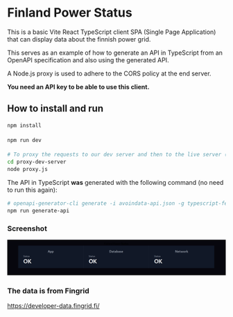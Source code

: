 # Finland Power Status

This is a basic Vite React TypeScript client SPA (Single Page Application) that can display data about the finnish power grid.

This serves as an example of how to generate an API in TypeScript from an OpenAPI specification and also using the generated API.

A Node.js proxy is used to adhere to the CORS policy at the end server.

**You need an API key to be able to use this client.**

## How to install and run
```bash
npm install

npm run dev

# To proxy the requests to our dev server and then to the live server (CORS)
cd proxy-dev-server
node proxy.js
```

The API in TypeScript **was** generated with the following command (no need to run this again):
```bash
# openapi-generator-cli generate -i avoindata-api.json -g typescript-fetch -o ./generated-api
npm run generate-api
```

### Screenshot
![Screenshot](Screenshot.png)

### The data is from Fingrid
https://developer-data.fingrid.fi/